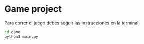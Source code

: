 # Game project

Para correr el juego debes seguir las instrucciones en la terminal:

```sh
cd game
python3 main.py
```